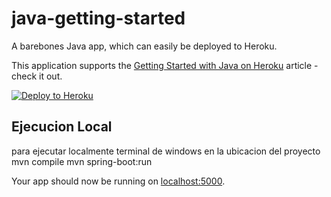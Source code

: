 # java-getting-started

A barebones Java app, which can easily be deployed to Heroku.

This application supports the [Getting Started with Java on Heroku](https://devcenter.heroku.com/articles/getting-started-with-java) article - check it out.

[![Deploy to Heroku](https://www.herokucdn.com/deploy/button.png)](https://juanalayonarswt2.herokuapp.com/)

## Ejecucion Local


para ejecutar localmente
terminal de windows en la ubicacion del proyecto
mvn compile
mvn spring-boot:run

Your app should now be running on [localhost:5000](http://localhost:5000/).

